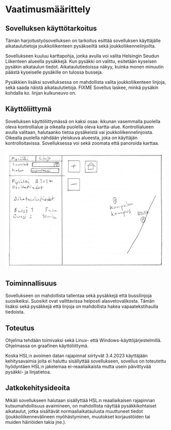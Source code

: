 # Vaatimusmäärittely

## Sovelluksen käyttötarkoitus

Tämän harjoitustyösovelluksen on tarkoitus esittää sovelluksen käyttäjälle aikataulutietoja joukkoliikenteen pysäkseiltä
sekä joukkoliikennelinjoilta.

Sovellukseen kuuluu karttapohja, jonka avulla voi valita Helsingin Seudun Liikenteen alueella
pysäkkejä. Kun pysäkki on valittu, esitetään kyseisen pysäkin aikataulun tiedot. Aikataulutiedoissa näkyy, kuinka monen
minuutin päästä kyseiselle pysäkille on tulossa busseja.

Pysäkkien lisäksi sovelluksessa on mahdollista valita joukkoliikenteen linjoja, sekä saada näistä aikataulutietoja.
FIXME Sovellus laskee, minkä pysäkin kohdalla ko. linjan kulkuneuvo on. 

## Käyttöliittymä

Sovelluksen käyttöliittymässä on kaksi osaa: ikkunan vasemmalla puolella oleva kontrollialue ja oikealla puolella 
oleva kartta-alue. Kontrollialueen avulla valitaan, halutaanko tietoa pysäkeistä vai joukkoliikennelinjoista. Oikealla
puolella nähdään yleiskuva alueesta, joka on käyttäjän kontrolloitavissa. Sovelluksessa voi sekä zoomata että panoroida 
karttaa.

![](kuvat/kayttoliittyma.png?raw=true)

## Toiminnallisuus

Sovellukseen on mahdollista tallentaa sekä pysäkkejä että bussilinjoja suosikeiksi. Suosikit ovat valittavissa helposti
alasvetovalikosta. Tämän lisäksi sekä pysäkkejä että linjoja on mahdollista hakea vapaatekstihaulla tiedoista.

## Toteutus

Ohjelma tehdään toimivaksi sekä Linux- että Windows-käyttöjärjestelmillä. Ohjelmassa on graafinen käyttöliittymä.

Koska HSL:n avoimen datan rajapinnat siirtyvät 3.4.2023 käyttäjään kehitysavaimia joita ei haluttu sisällyttää 
sovellukseen, sovellus on toteutettu hyödyntäen HSL:n jakelemaa ei-reaaliaikaista mutta usein päivittyvää pysäkki- ja 
linjatietoa.


## Jatkokehitysideoita

Mikäli sovellukseen halutaan sisällyttää HSL:n reaaliaikaisen rajapinnan kutsumahdollisuus avaimineen, on mahdollista 
näyttää pysäkkikohtaiset aikataulut, jotka sisältävät normaaliaikataulusta muuttuneet tiedot (joukkoliikennevälineen 
myöhästyminen, muutokset korjaustöiden tai muiden häiriöiden takia jne.). 
